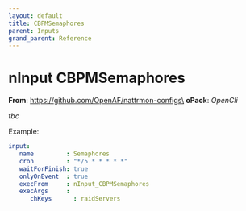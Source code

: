 ```yaml
---
layout: default
title: CBPMSemaphores
parent: Inputs
grand_parent: Reference
---
```

# nInput CBPMSemaphores

**From**: https://github.com/OpenAF/nattrmon-configs\
**oPack**: _OpenCli_

_tbc_

Example:

````yaml
input:
   name         : Semaphores
   cron         : "*/5 * * * * *"
   waitForFinish: true
   onlyOnEvent  : true
   execFrom     : nInput_CBPMSemaphores
   execArgs     :
      chKeys      : raidServers
````